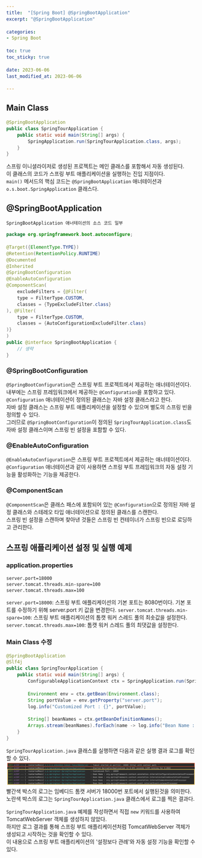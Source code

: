 ```yaml
---
title:  "[Spring Boot] @SpringBootApplication"
excerpt: "@SpringBootApplication"

categories:
- Spring Boot

toc: true
toc_sticky: true

date: 2023-06-06
last_modified_at: 2023-06-06

---
```

## Main Class
```java
@SpringBootApplication
public class SpringTourApplication {
    public static void main(String[] args) {
        SpringApplication.run(SpringTourApplication.class, args);
    }
}
```
스프링 이니셜라이저로 생성된 프로젝트는 메인 클래스를 포함해서 자동 생성된다.   
이 클래스의 코드가 스프링 부트 애플리케이션을 실행하는 진입 지점이다.  
`main()` 메서드의 핵심 코드는 `@SpringBootApplication` 애너테이션과 `o.s.boot.SpringApplication` 클래스다.

## @SpringBootApplication
`SpringBootApplication 애너테이션의 소스 코드 일부`
```java
package org.springframework.boot.autoconfigure;

@Target({ElementType.TYPE})
@Retention(RetentionPolicy.RUNTIME)
@Documented
@Inherited
@SpringBootConfiguration
@EnableAutoConfiguration
@ComponentScan(
    excludeFilters = {@Filter(
    type = FilterType.CUSTOM,
    classes = {TypeExcludeFilter.class}
), @Filter(
    type = FilterType.CUSTOM,
    classes = {AutoConfigurationExcludeFilter.class}
)}
)
public @interface SpringBootApplication {
    // 생략
}
```
### @SpringBootConfiguration
`@SpringBootConfiguration`은 스프링 부트 프로젝트에서 제공하는 애너테이션이다.  
내부에는 스프링 프레임워크에서 제공하는 `@Configuration`을 포함하고 있다.  
`@Configuration` 애너테이션이 정의된 클래스는 자바 설정 클래스라고 한다.  
자바 설정 클래스는 스프링 부트 애플리케이션을 설정할 수 있으며 별도의 스프링 빈을 정의할 수 있다.  
그러므로 `@SpringBootConfiguration`이 정의된 `SpringTourApplication.class`도 자바 설정 클래스이며 스프링 빈 설정을 포함할 수 있다.

### @EnableAutoConfiguration
`@EnableAutoConfiguration`은 스프링 부트 프로젝트에서 제공하는 애너테이션이다.  
`@Configuration` 애너테이션과 같이 사용하면 스프링 부트 프레임워크의 자동 설정 기능을 활성화하는 기능을 제공한다.

### @ComponentScan
`@ComponentScan`은 클래스 패스에 포함되어 있는 `@Configuration`으로 정의된 자바 설정 클래스와 스테레오 타입 애너테이션으로 정의된 클래스를 스캔한다.  
스프링 빈 설정을 스캔하며 찾아낸 것들은 스프링 빈 컨테이너가 스프링 빈으로 로딩하고 관리한다.

## 스프링 애플리케이션 설정 및 실행 예제
### application.properties
```properties
server.port=18000
server.tomcat.threads.min-spare=100
server.tomcat.threads.max=100
```  

`server.port=18000`: 스프링 부트 애플리케이션의 기본 포트는 8080번이다. 기본 포트를 수정하기 위해 server.port 키 값을 변경한다.
`server.tomcat.threads.min-spare=100`: 스프링 부트 애플리케이션의 톰캣 워커 스레드 풀의 최솟값을 설정한다.
`server.tomcat.threads.max=100`: 톰캣 워커 스레드 풀의 최댓값을 설정한다.

### Main Class 수정
```java
@SpringBootApplication
@Slf4j
public class SpringTourApplication {
    public static void main(String[] args) {
        ConfigurableApplicationContext ctx = SpringApplication.run(SpringTourApplication.class, args);

        Environment env = ctx.getBean(Environment.class);
        String portValue = env.getProperty("server.port");
        log.info("Customized Port : {}", portValue);

        String[] beanNames = ctx.getBeanDefinitionNames();
        Arrays.stream(beanNames).forEach(name -> log.info("Bean Name : {}", name));
    }
}
```
`SpringTourApplication.java` 클래스를 실행하면 다음과 같은 실행 결과 로그를 확인할 수 있다.  
![log](/assets/images/file/springboot/boot4.png)  
빨간색 박스의 로그는 임베디드 톰캣 서버가 18000번 포트에서 실행된것을 의미한다.  
노란색 박스의 로그는 `SpringTourApplication.java` 클래스에서 로그를 찍은 결과다.

`SpringTourApplication.java` 예제를 작성하면서 직접 `new` 키워드를 사용하여 TomcatWebServer 객체를 생성하지 않았다.  
하지만 로그 결과를 통해 스프링 부트 애플리케이션처럼 TomcatWebServer 객체가 생성되고 시작하는 것을 확인할 수 있다.  
이 내용으로 스프링 부트 애플리케이션의 '설정보다 관례'와 자동 설정 기능을 확인할 수 있다.
